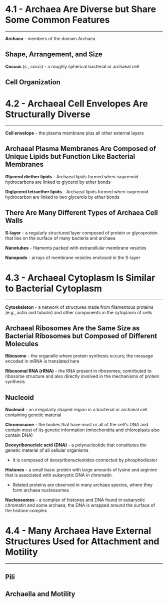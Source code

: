 # 4.1 - Archaea Are Diverse but Share Some Common Features

---

**Archaea** - members of the domain Archaea

## Shape, Arrangement, and Size

**Coccus** (s., cocci) - a roughly spherical bacterial or archaeal cell


## Cell Organization

## 
# 4.2 - Archaeal Cell Envelopes Are Structurally Diverse

---

**Cell envelope** - the plasma membrane plus all other external layers

## Archaeal Plasma Membranes Are Composed of Unique Lipids but Function Like Bacterial Membranes

**Glycerol diether lipids** - Archaeal lipids formed when isoprenoid hydrocarbons are linked to glycerol by ether bonds

**Diglycerol tetraether lipids** - Archaeal lipids formed when isoprenoid hydrocarbon are linked to two glycerols by ether bonds



## There Are Many Different Types of Archaea Cell Walls


**S-layer** - a regularly structured layer composed of protein or glycoprotein that lies on the surface of many bacteria and archaea

**Nanotubes** - filaments packed with extracellular membrane vesicles

**Nanopods** - arrays of membrane vesicles enclosed in the S-layer

# 4.3 - Archaeal Cytoplasm Is Similar to Bacterial Cytoplasm

---

**Cytoskeleton** - a network of structures made from filamentous proteins (e.g., actin and tubulin) and other components in the cytoplasm of cells

## Archaeal Ribosomes Are the Same Size as Bacterial Ribosomes but Composed of Different Molecules

**Ribosome** - the organelle where protein synthesis occurs; the message encoded in mRNA is translated here

**Ribosomal RNA (rRNA)** - the RNA present in ribosomes; contributed to ribosome structure and also directly involved in the mechanisms of protein synthesis

## Nucleoid

**Nucleoid** - an irregularly shaped region in a bacterial or archaeal cell containing genetic material

**Chromosome** - the bodies that have most or all of the cell's DNA and contain most of its genetic information (mitochondria and chloroplasts also contain DNA)

**Deoxyribonucleic acid (DNA)** - a polynucleotide that constitutes the genetic material of all cellular organisms
- It is composed of deoxyribonucleotides connected by phosphodiester

**Histones** - a small basic protein with large amounts of lysine and arginine that is associated with eukaryotic DNA in chromatin
- Related proteins are observed in many archaea species, where they form archaea nucleosomes

**Nucleosomes** - a complex of histones and DNA found in eukaryotic chromatin and some archaea; the DNA is wrapped around the surface of the histone complex

# 4.4 - Many Archaea Have External Structures Used for Attachment and Motility

---
## Pili
## Archaella and Motility
